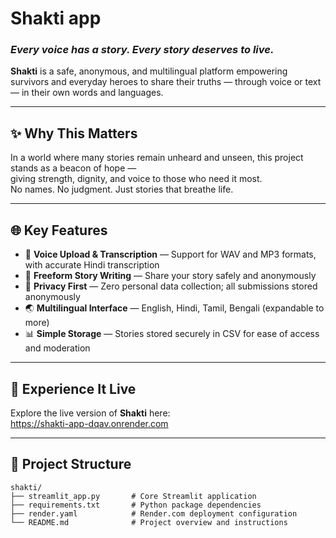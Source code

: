 # Shakti app

### _Every voice has a story. Every story deserves to live._

**Shakti** is a safe, anonymous, and multilingual platform empowering survivors and everyday heroes to share their truths — through voice or text — in their own words and languages.

---

## ✨ Why This Matters

In a world where many stories remain unheard and unseen, this project stands as a beacon of hope —  
giving strength, dignity, and voice to those who need it most.  
No names. No judgment. Just stories that breathe life.

---

## 🌐 Key Features

- 🎤 **Voice Upload & Transcription** — Support for WAV and MP3 formats, with accurate Hindi transcription  
- 📝 **Freeform Story Writing** — Share your story safely and anonymously  
- 🔐 **Privacy First** — Zero personal data collection; all submissions stored anonymously  
- 🌏 **Multilingual Interface** — English, Hindi, Tamil, Bengali (expandable to more)  
- 📊 **Simple Storage** — Stories stored securely in CSV for ease of access and moderation  

---

## 🚀 Experience It Live

Explore the live version of **Shakti** here:  
https://shakti-app-dqav.onrender.com

---

## 📁 Project Structure

```text
shakti/
├── streamlit_app.py       # Core Streamlit application  
├── requirements.txt       # Python package dependencies  
├── render.yaml            # Render.com deployment configuration  
└── README.md              # Project overview and instructions  
